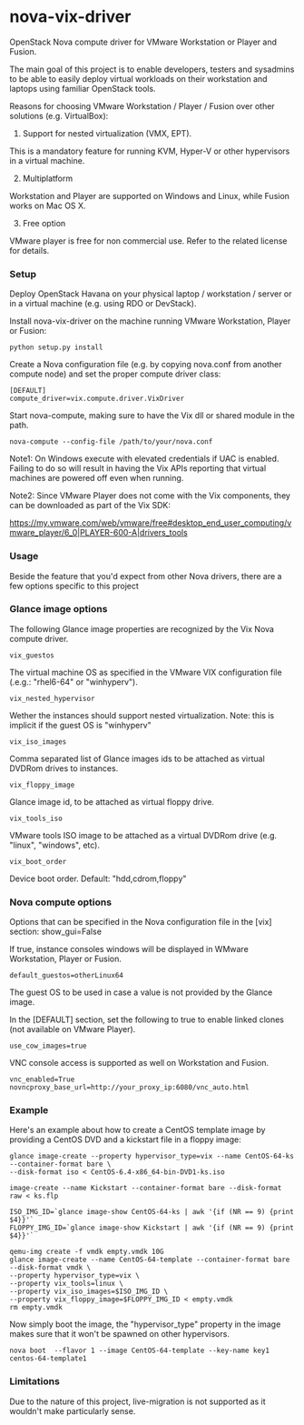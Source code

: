 nova-vix-driver
===============

OpenStack Nova compute driver for VMware Workstation or Player and Fusion.

The main goal of this project is to enable developers, testers and sysadmins to be able to easily deploy
virtual workloads on their workstation and laptops using familiar OpenStack tools.

Reasons for choosing VMware Workstation / Player / Fusion over other solutions
(e.g. VirtualBox):


1) Support for nested virtualization (VMX, EPT).

This is a mandatory feature for running KVM, Hyper-V or other hypervisors in a virtual machine.

2) Multiplatform

Workstation and Player are supported on Windows and Linux, while Fusion works on Mac OS X.

3) Free option

VMware player is free for non commercial use. Refer to the related license for details.


### Setup


Deploy OpenStack Havana on your physical laptop / workstation / server or in
a virtual machine (e.g. using RDO or DevStack).

Install nova-vix-driver on the machine running VMware Workstation, Player or Fusion:

    python setup.py install

Create a Nova configuration file (e.g. by copying nova.conf from another compute node) and set
the proper compute driver class:

    [DEFAULT]
    compute_driver=vix.compute.driver.VixDriver

Start nova-compute, making sure to have the Vix dll or shared module in the path.

    nova-compute --config-file /path/to/your/nova.conf

Note1: On Windows execute with elevated credentials if UAC is enabled. Failing to do so will result in
having the Vix APIs reporting that virtual machines are powered off even when running.

Note2: Since VMware Player does not come with the Vix components, they can be downloaded as part of the
Vix SDK:

https://my.vmware.com/web/vmware/free#desktop_end_user_computing/vmware_player/6_0|PLAYER-600-A|drivers_tools


### Usage


Beside the feature that you'd expect from other Nova drivers, there are a few options specific to this project

### Glance image options

The following Glance image properties are recognized by the Vix Nova compute driver.

    vix_guestos

The virtual machine OS as specified in the VMware VIX configuration file (.e.g.: "rhel6-64" or "winhyperv").

    vix_nested_hypervisor

Wether the instances should support nested virtualization. Note: this is implicit if the guest OS is "winhyperv"

    vix_iso_images

Comma separated list of Glance images ids to be attached as virtual DVDRom drives to instances.

    vix_floppy_image

Glance image id, to be attached as virtual floppy drive.

    vix_tools_iso

VMware tools ISO image to be attached as a virtual DVDRom drive (e.g. "linux", "windows", etc).

    vix_boot_order

Device boot order. Default: "hdd,cdrom,floppy"


### Nova compute options

Options that can be specified in the Nova configuration file in the [vix] section:
    show_gui=False

If true, instance consoles windows will be displayed in WMware Workstation, Player or Fusion.

    default_guestos=otherLinux64

The guest OS to be used in case a value is not provided by the Glance image.

In the [DEFAULT] section, set the following to true to enable linked clones
(not available on VMware Player).

    use_cow_images=true

VNC console access is supported as well on Workstation and Fusion.

    vnc_enabled=True
    novncproxy_base_url=http://your_proxy_ip:6080/vnc_auto.html


### Example

Here's an example about how to create a CentOS template image by providing a CentOS DVD and a
kickstart file in a floppy image:

    glance image-create --property hypervisor_type=vix --name CentOS-64-ks --container-format bare \
    --disk-format iso < CentOS-6.4-x86_64-bin-DVD1-ks.iso

    image-create --name Kickstart --container-format bare --disk-format raw < ks.flp

    ISO_IMG_ID=`glance image-show CentOS-64-ks | awk '{if (NR == 9) {print $4}}'`
    FLOPPY_IMG_ID=`glance image-show Kickstart | awk '{if (NR == 9) {print $4}}'`

    qemu-img create -f vmdk empty.vmdk 10G
    glance image-create --name CentOS-64-template --container-format bare --disk-format vmdk \
    --property hypervisor_type=vix \
    --property vix_tools=linux \
    --property vix_iso_images=$ISO_IMG_ID \
    --property vix_floppy_image=$FLOPPY_IMG_ID < empty.vmdk
    rm empty.vmdk

Now simply boot the image, the "hypervisor_type" property in the image makes sure that it won't be
spawned on other hypervisors.

    nova boot  --flavor 1 --image CentOS-64-template --key-name key1 centos-64-template1


### Limitations

Due to the nature of this project, live-migration is not supported as it wouldn't make particularly sense.

